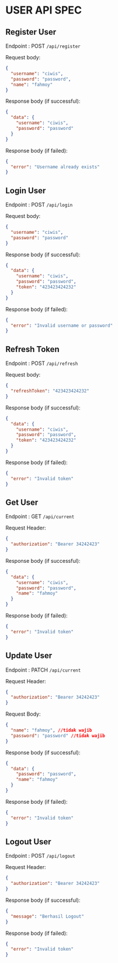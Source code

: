 # USER API SPEC

## Register User

Endpoint : POST `/api/register`

Request body:

```json
{
  "username": "ciwis",
  "password": "password",
  "name": "fahmoy"
}
```

Response body (if successful):

```json
{
  "data": {
    "username": "ciwis",
    "password": "password"
  }
}
```

Response body (if failed):

```json
{
  "error": "Username already exists"
}
```

## Login User

Endpoint : POST `/api/login`

Request body:

```json
{
  "username": "ciwis",
  "password": "password"
}
```

Response body (if successful):

```json
{
  "data": {
    "username": "ciwis",
    "password": "password",
    "token": "423423424232"
  }
}
```

Response body (if failed):

```json
{
  "error": "Invalid username or password"
}
```

## Refresh Token

Endpoint : POST `/api/refresh`

Request body:

```json
{
  "refreshToken": "423423424232"
}
```

Response body (if successful):

```json
{
  "data": {
    "username": "ciwis",
    "password": "password",
    "token": "423423424232"
  }
}
```

Response body (if failed):

```json
{
  "error": "Invalid token"
}
```

## Get User

Endpoint : GET `/api/current`

Request Header:

```json
{
  "authorization": "Bearer 34242423"
}
```

Response body (if successful):

```json
{
  "data": {
    "username": "ciwis",
    "password": "password",
    "name": "fahmoy"
  }
}
```

Response body (if failed):

```json
{
  "error": "Invalid token"
}
```

## Update User

Endpoint : PATCH `/api/current`

Request Header:

```json
{
  "authorization": "Bearer 34242423"
}
```

Request Body:

```json
{
  "name": "fahmoy", //tidak wajib
  "password": "password" //tidak wajib
}
```

Response body (if successful):

```json
{
  "data": {
    "password": "password",
    "name": "fahmoy"
  }
}
```

Response body (if failed):

```json
{
  "error": "Invalid token"
}
```

## Logout User

Endpoint : POST `/api/logout`

Request Header:

```json
{
  "authorization": "Bearer 34242423"
}
```

Response body (if successful):

```json
{
  "message": "Berhasil Logout"
}
```

Response body (if failed):

```json
{
  "error": "Invalid token"
}
```
